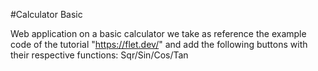 #Calculator Basic

Web application on a basic calculator we take as reference the example code of the tutorial "https://flet.dev/" and add the following buttons with their respective functions: Sqr/Sin/Cos/Tan
